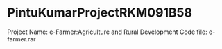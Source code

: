 # PintuKumarProjectRKM091B58
Project Name: e-Farmer:Agriculture and Rural Development
Code file: e-farmer.rar
